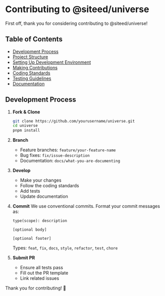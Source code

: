 # Contributing to @siteed/universe

First off, thank you for considering contributing to @siteed/universe!

## Table of Contents
- [Development Process](#development-process)
- [Project Structure](#project-structure)
- [Setting Up Development Environment](#setting-up-development-environment)
- [Making Contributions](#making-contributions)
- [Coding Standards](#coding-standards)
- [Testing Guidelines](#testing-guidelines)
- [Documentation](#documentation)

## Development Process

1. **Fork & Clone**
   ```bash
   git clone https://github.com/yourusername/universe.git
   cd universe
   pnpm install
   ```

2. **Branch**
   - Feature branches: `feature/your-feature-name`
   - Bug fixes: `fix/issue-description`
   - Documentation: `docs/what-you-are-documenting`

3. **Develop**
   - Make your changes
   - Follow the coding standards
   - Add tests
   - Update documentation

4. **Commit**
   We use conventional commits. Format your commit messages as:
   ```
   type(scope): description

   [optional body]

   [optional footer]
   ```
   Types: `feat`, `fix`, `docs`, `style`, `refactor`, `test`, `chore`

5. **Submit PR**
   - Ensure all tests pass
   - Fill out the PR template
   - Link related issues


Thank you for contributing! 🙏
